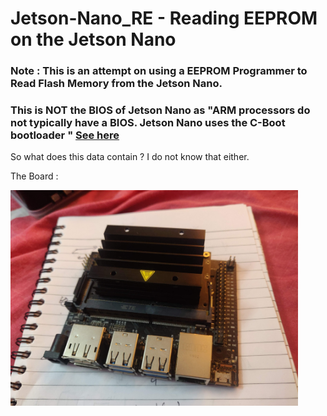 # Jetson-Nano_RE - Reading EEPROM on the Jetson Nano 

### Note : This is an attempt on using a EEPROM Programmer to Read Flash Memory from the Jetson Nano.

### This is NOT the BIOS of Jetson Nano as "ARM processors do not typically have a BIOS. Jetson Nano uses the C-Boot bootloader " [See here](https://forums.developer.nvidia.com/t/bios/73787) 

So what does this data contain ? I do not know that either. 

The Board :


<img src="https://github.com/aswinkumar1999/Jetson-Nano_RE/blob/master/images/IMG_20200710_161456.jpg" width="460" height="345" />
